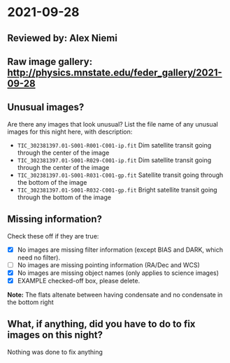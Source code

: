 # 2021-09-28

## Reviewed by:   Alex Niemi

## Raw image gallery: http://physics.mnstate.edu/feder_gallery/2021-09-28

## Unusual images?

Are there any images that look unusual? List the file name of any unusual images for this night here, with description:

+ `TIC_302381397.01-S001-R001-C001-ip.fit` Dim satellite transit going through the center of the image
+ `TIC_302381397.01-S001-R029-C001-ip.fit` Dim satellite transit going through the center of the image
+ `TIC_302381397.01-S001-R031-C001-gp.fit` Satellite transit going through the bottom of the image
+ `TIC_302381397.01-S001-R032-C001-gp.fit` Bright satellite transit going through the bottom of the image


## Missing information?

Check these off if they are true:

- [X] No images are missing filter information (except BIAS and DARK, which need no filter).
- [ ] No images are missing pointing information (RA/Dec and WCS)
- [X] No images are missing object names (only applies to science images)
- [x] EXAMPLE checked-off box, please delete.

**Note:**  The flats altenate between having condensate and no condensate in the bottom right

## What, if anything, did you have to do to fix images on this night?

Nothing was done to fix anything
